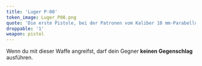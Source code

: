 ```yaml
---
title: 'Luger P-08'
token_image: Luger_P08.png
quote: 'Die erste Pistole, bei der Patronen vom Kaliber 10 mm-Parabellum eingesetzt wurden. Berühmt durch ihre Präzision.'
droppable: '1'
weapon: pistol
---
```


Wenn du mit dieser Waffe angreifst, darf dein Gegner **keinen Gegenschlag** ausführen.